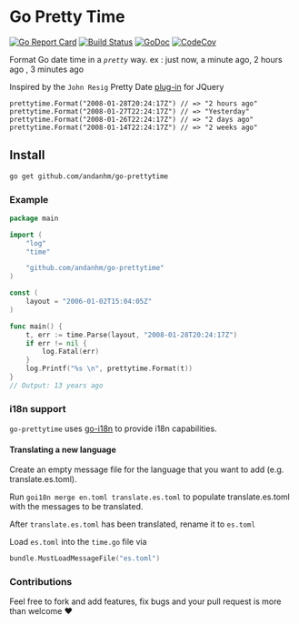 # Go Pretty Time

[![Go Report Card](https://goreportcard.com/badge/gojp/goreportcard)](https://goreportcard.com/report/github.com/andanhm/go-prettytime)
[![Build Status](https://travis-ci.org/andanhm/go-prettytime.svg?branch=master)](https://travis-ci.org/andanhm/go-prettytime)
[![GoDoc](https://camo.githubusercontent.com/3de3bba30c9355c0d919804e7b31e6b504af74e2/68747470733a2f2f676f646f632e6f72672f6769746875622e636f6d2f6e617468616e792f6c6f6f7065723f7374617475732e737667)](https://godoc.org/github.com/andanhm/go-prettytime)
[![CodeCov](https://codecov.io/gh/icza/minquery/branch/master/graph/badge.svg)](https://codecov.io/gh/andanhm/go-prettytime)

Format Go date time in a _`pretty`_ way. ex : just now, a minute ago, 2 hours ago , 3 minutes ago

Inspired by the `John Resig` Pretty Date [plug-in] for JQuery

```
prettytime.Format("2008-01-28T20:24:17Z") // => "2 hours ago"
prettytime.Format("2008-01-27T22:24:17Z") // => "Yesterday"
prettytime.Format("2008-01-26T22:24:17Z") // => "2 days ago"
prettytime.Format("2008-01-14T22:24:17Z") // => "2 weeks ago"
```

## Install

```bash
go get github.com/andanhm/go-prettytime
```

### Example

```go
package main

import (
	"log"
	"time"

	"github.com/andanhm/go-prettytime"
)

const (
	layout = "2006-01-02T15:04:05Z"
)

func main() {
	t, err := time.Parse(layout, "2008-01-28T20:24:17Z")
	if err != nil {
		log.Fatal(err)
	}
	log.Printf("%s \n", prettytime.Format(t))
}
// Output: 13 years ago
```

### i18n support

`go-prettytime` uses [go-i18n](https://github.com/nicksnyder/go-i18n) to provide i18n capabilities.

#### Translating a new language
Create an empty message file for the language that you want to add (e.g. translate.es.toml).

Run `goi18n merge en.toml translate.es.toml` to populate translate.es.toml with the messages to be translated.

After `translate.es.toml` has been translated, rename it to `es.toml`

Load `es.toml` into the `time.go` file via

```go
bundle.MustLoadMessageFile("es.toml")
```


### Contributions

Feel free to fork and add features, fix bugs and your pull request is more than welcome ❤

[go-prettytime]: https://pkg.go.dev/github.com/andanhm/go-prettytime
[plug-in]: http://ejohn.org/blog/javascript-pretty-date/
